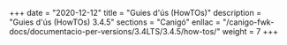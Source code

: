 +++
date        = "2020-12-12"
title       = "Guies d'ús (HowTOs)"
description = "Guies d'ús (HowTOs) 3.4.5"
sections    = "Canigó"
enllac      = "/canigo-fwk-docs/documentacio-per-versions/3.4LTS/3.4.5/how-tos/"
weight      = 7
+++
